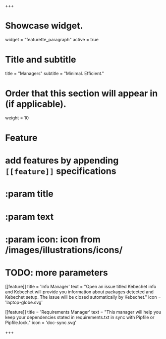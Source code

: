 +++
# Showcase widget.
widget = "featurette_paragraph"
active = true

# Title and subtitle
title = "Managers"
subtitle = "Minimal. Efficient."

# Order that this section will appear in (if applicable).
weight = 10

# Feature
# add features by appending `[[feature]]` specifications
# :param title
# :param text
# :param icon: icon from /images/illustrations/icons/
# TODO: more parameters
[[feature]]
  title = 'Info Manager'
  text = "Open an issue titled Kebechet info and Kebechet will provide you information about packages detected and Kebechet setup. The issue will be closed automatically by Kebechet."
  icon = 'laptop-globe.svg'

[[feature]]
  title = 'Requirements Manager'
  text = "This manager will help you keep your dependencies stated in requirements.txt in sync with Pipfile or Pipfile.lock."
  icon = 'doc-sync.svg'

+++

<!-- Additional content (not applicable for all widgets)-->
